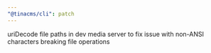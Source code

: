 ```yaml
---
"@tinacms/cli": patch
---
```


uriDecode file paths in dev media server to fix issue with non-ANSI characters breaking file operations
